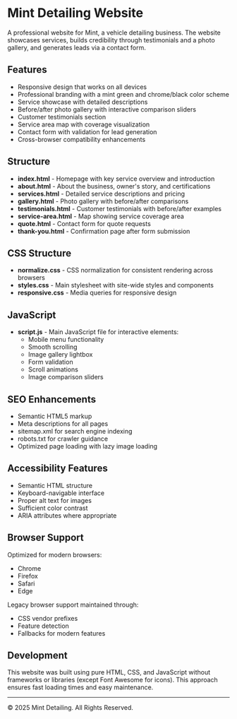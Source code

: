 # Mint Detailing Website

A professional website for Mint, a vehicle detailing business. The website showcases services, builds credibility through testimonials and a photo gallery, and generates leads via a contact form.

## Features

- Responsive design that works on all devices
- Professional branding with a mint green and chrome/black color scheme
- Service showcase with detailed descriptions
- Before/after photo gallery with interactive comparison sliders
- Customer testimonials section
- Service area map with coverage visualization
- Contact form with validation for lead generation
- Cross-browser compatibility enhancements

## Structure

- **index.html** - Homepage with key service overview and introduction
- **about.html** - About the business, owner's story, and certifications
- **services.html** - Detailed service descriptions and pricing
- **gallery.html** - Photo gallery with before/after comparisons
- **testimonials.html** - Customer testimonials with before/after examples
- **service-area.html** - Map showing service coverage area
- **quote.html** - Contact form for quote requests
- **thank-you.html** - Confirmation page after form submission

## CSS Structure

- **normalize.css** - CSS normalization for consistent rendering across browsers
- **styles.css** - Main stylesheet with site-wide styles and components
- **responsive.css** - Media queries for responsive design

## JavaScript

- **script.js** - Main JavaScript file for interactive elements:
  - Mobile menu functionality
  - Smooth scrolling
  - Image gallery lightbox
  - Form validation
  - Scroll animations
  - Image comparison sliders

## SEO Enhancements

- Semantic HTML5 markup
- Meta descriptions for all pages
- sitemap.xml for search engine indexing
- robots.txt for crawler guidance
- Optimized page loading with lazy image loading

## Accessibility Features

- Semantic HTML structure
- Keyboard-navigable interface
- Proper alt text for images
- Sufficient color contrast
- ARIA attributes where appropriate

## Browser Support

Optimized for modern browsers:
- Chrome
- Firefox
- Safari
- Edge

Legacy browser support maintained through:
- CSS vendor prefixes
- Feature detection
- Fallbacks for modern features

## Development

This website was built using pure HTML, CSS, and JavaScript without frameworks or libraries (except Font Awesome for icons). This approach ensures fast loading times and easy maintenance.

---

© 2025 Mint Detailing. All Rights Reserved.